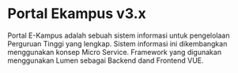 # Portal Ekampus v3.x
Portal E-Kampus adalah sebuah sistem informasi untuk pengelolaan Perguruan Tinggi yang lengkap. Sistem informasi ini dikembangkan menggunakan konsep Micro Service. Framework yang digunakan menggunakan Lumen sebagai Backend dand Frontend VUE.

